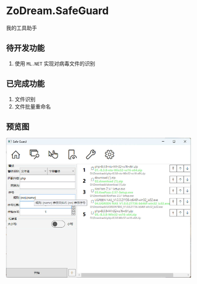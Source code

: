# ZoDream.SafeGuard

我的工具助手

## 待开发功能

1. 使用 `ML.NET` 实现对病毒文件的识别


## 已完成功能

1. 文件识别
2. 文件批量重命名


## 预览图

![rename](screen/rename.jpg)